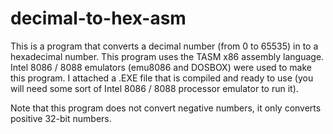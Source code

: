 # decimal-to-hex-asm
This is a program that converts a decimal number (from 0 to 65535) in to a hexadecimal number.
This program uses the TASM x86 assembly language.
Intel 8086 / 8088 emulators (emu8086 and DOSBOX) were used to make this program.
I attached a .EXE file that is compiled and ready to use (you will need some sort of Intel 8086 / 8088 processor emulator to run it).

Note that this program does not convert negative numbers, it only converts positive 32-bit numbers.
